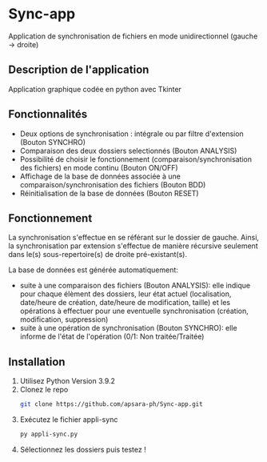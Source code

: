 # Sync-app
Application de synchronisation de fichiers en mode unidirectionnel (gauche -> droite)
## Description de l'application
Application graphique codée en python avec Tkinter 
## Fonctionnalités
- Deux options de synchronisation : intégrale ou par filtre d'extension (Bouton SYNCHRO)
- Comparaison des deux dossiers selectionnés (Bouton ANALYSIS)
- Possibilité de choisir le fonctionnement (comparaison/synchronisation des fichiers) en mode continu (Bouton ON/OFF)
- Affichage de la base de données associée à une comparaison/synchronisation des fichiers (Bouton BDD)
- Réinitialisation de la base de données (Bouton RESET)

## Fonctionnement
La synchronisation s'effectue en se référant sur le dossier de gauche. Ainsi, la synchronisation par extension s'effectue de manière récursive seulement dans le(s) sous-repertoire(s) de droite pré-existant(s).  
    
La base de données est générée automatiquement:
* suite à une comparaison des fichiers (Bouton ANALYSIS): elle indique pour chaque élèment des dossiers, leur état actuel (localisation, date/heure de création, date/heure de modification, taille) et les opérations à effectuer pour une eventuelle synchronisation (création, modification, suppression)
* suite à une opération de synchronisation (Bouton SYNCHRO): elle informe de l'état de l'opération (0/1: Non traitée/Traitée)

## Installation
1. Utilisez Python Version 3.9.2
2. Clonez le repo
   ```sh
   git clone https://github.com/apsara-ph/Sync-app.git
   ```
3. Exécutez le fichier appli-sync
   ```sh
   py appli-sync.py
   ```
4. Sélectionnez les dossiers puis testez !
